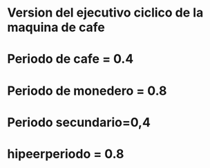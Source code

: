 # Version del ejecutivo ciclico de la maquina de cafe
#
# Periodo de cafe = 0.4
# Periodo de monedero = 0.8
# Periodo secundario=0,4
# hipeerperiodo = 0.8
